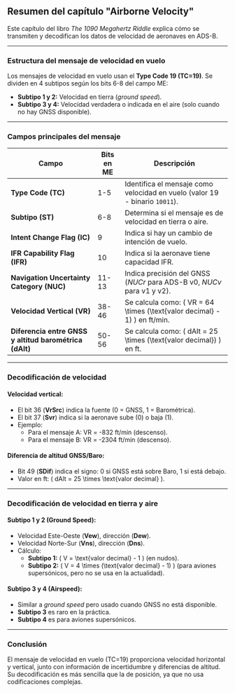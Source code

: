 ## **Resumen del capítulo "Airborne Velocity"**

Este capítulo del libro *The 1090 Megahertz Riddle* explica cómo se transmiten y decodifican los datos de velocidad de aeronaves en ADS-B.

---

### **Estructura del mensaje de velocidad en vuelo**
Los mensajes de velocidad en vuelo usan el **Type Code 19 (TC=19)**. Se dividen en 4 subtipos según los bits 6-8 del campo ME:

- **Subtipo 1 y 2:** Velocidad en tierra (*ground speed*).
- **Subtipo 3 y 4:** Velocidad verdadera o indicada en el aire (solo cuando no hay GNSS disponible).

---

### **Campos principales del mensaje**

| **Campo** | **Bits en ME** | **Descripción** |
|-----------|----------------|------------------------------------------------------------------------------|
| **Type Code (TC)** | 1-5 | Identifica el mensaje como velocidad en vuelo (valor 19 - binario `10011`). |
| **Subtipo (ST)** | 6-8 | Determina si el mensaje es de velocidad en tierra o aire. |
| **Intent Change Flag (IC)** | 9 | Indica si hay un cambio de intención de vuelo. |
| **IFR Capability Flag (IFR)** | 10 | Indica si la aeronave tiene capacidad IFR. |
| **Navigation Uncertainty Category (NUC)** | 11-13 | Indica precisión del GNSS (*NUCr* para ADS-B v0, *NUCv* para v1 y v2). |
| **Velocidad Vertical (VR)** | 38-46 | Se calcula como: \( VR = 64 \times (\text{valor decimal} - 1) \) en ft/min. |
| **Diferencia entre GNSS y altitud barométrica (dAlt)** | 50-56 | Se calcula como: \( dAlt = 25 \times (\text{valor decimal}) \) en ft. |

---

### **Decodificación de velocidad**

#### **Velocidad vertical:**
- El bit 36 (**VrSrc**) indica la fuente (0 = GNSS, 1 = Barométrica).
- El bit 37 (**Svr**) indica si la aeronave sube (0) o baja (1).
- Ejemplo:
  - Para el mensaje A: VR = -832 ft/min (descenso).
  - Para el mensaje B: VR = -2304 ft/min (descenso).

#### **Diferencia de altitud GNSS/Baro:**
- Bit 49 (**SDif**) indica el signo: 0 si GNSS está sobre Baro, 1 si está debajo.
- Valor en ft: \( dAlt = 25 \times \text{valor decimal} \).

---

### **Decodificación de velocidad en tierra y aire**

#### **Subtipo 1 y 2 (Ground Speed):**
- Velocidad Este-Oeste (**Vew**), dirección (**Dew**).
- Velocidad Norte-Sur (**Vns**), dirección (**Dns**).
- Cálculo:  
  - **Subtipo 1:** \( V = \text{valor decimal} - 1 \) (en nudos).
  - **Subtipo 2:** \( V = 4 \times (\text{valor decimal} - 1) \) (para aviones supersónicos, pero no se usa en la actualidad).

#### **Subtipo 3 y 4 (Airspeed):**
- Similar a *ground speed* pero usado cuando GNSS no está disponible.
- **Subtipo 3** es raro en la práctica.
- **Subtipo 4** es para aviones supersónicos.

---

### **Conclusión**
El mensaje de velocidad en vuelo (TC=19) proporciona velocidad horizontal y vertical, junto con información de incertidumbre y diferencias de altitud. Su decodificación es más sencilla que la de posición, ya que no usa codificaciones complejas.

